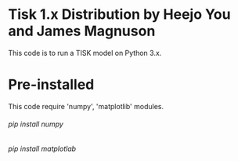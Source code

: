 # Tisk 1.x Distribution by Heejo You and James Magnuson

This code is to run a TISK model on Python 3.x.

# Pre-installed

This code require 'numpy', 'matplotlib' modules.

<h6>pip install numpy</h6>
<h6>pip install matplotlab</h6>
